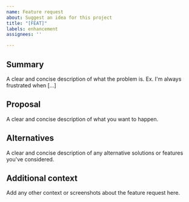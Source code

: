 ```yaml
---
name: Feature request
about: Suggest an idea for this project
title: "[FEAT]"
labels: enhancement
assignees: ''

---
```


## Summary
A clear and concise description of what the problem is. Ex. I'm always frustrated when [...]

## Proposal
A clear and concise description of what you want to happen.

## Alternatives
A clear and concise description of any alternative solutions or features you've considered.

## Additional context 
Add any other context or screenshots about the feature request here.
